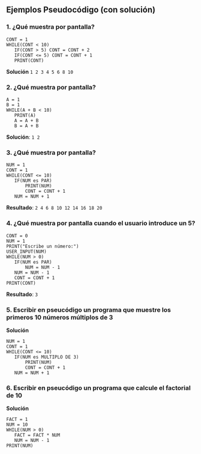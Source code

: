 ## Ejemplos Pseudocódigo (con solución)
### 1. ¿Qué muestra por pantalla?
``` 
CONT = 1
WHILE(CONT < 10)
   IF(CONT > 5) CONT = CONT + 2
   IF(CONT <= 5) CONT = CONT + 1
   PRINT(CONT)
```
**Solución** `1 2 3 4 5 6 8 10`

### 2. ¿Qué muestra por pantalla?
``` 
A = 1
B = 1
WHILE(A + B < 10)
   PRINT(A)
   A = A + B
   B = A + B
```
**Solución**: `1 2`

### 3. ¿Qué muestra por pantalla?
``` 
NUM = 1
CONT = 1
WHILE(CONT <= 10)
   IF(NUM es PAR)
	   PRINT(NUM)
	   CONT = CONT + 1
   NUM = NUM + 1
```
**Resultado**: `2 4 6 8 10 12 14 16 18 20`

### 4. ¿Qué muestra por pantalla cuando el usuario introduce un 5?
``` 
CONT = 0
NUM = 1
PRINT("Escribe un número:")
USER_INPUT(NUM)
WHILE(NUM > 0)
   IF(NUM es PAR)
	   NUM = NUM - 1
   NUM = NUM - 1
   CONT = CONT + 1
PRINT(CONT)
```
**Resultado**: `3`


### 5. Escribir en pseucódigo un programa que muestre los primeros 10 números múltiplos de 3

**Solución**
``` 
NUM = 1
CONT = 1
WHILE(CONT <= 10)
   IF(NUM es MULTIPLO DE 3)
	   PRINT(NUM)
	   CONT = CONT + 1
   NUM = NUM + 1
```
### 6. Escribir en pseucódigo un programa que calcule el factorial de 10

**Solución**
``` 
FACT = 1
NUM = 10
WHILE(NUM > 0)
   FACT = FACT * NUM
   NUM = NUM - 1
PRINT(NUM)
```
